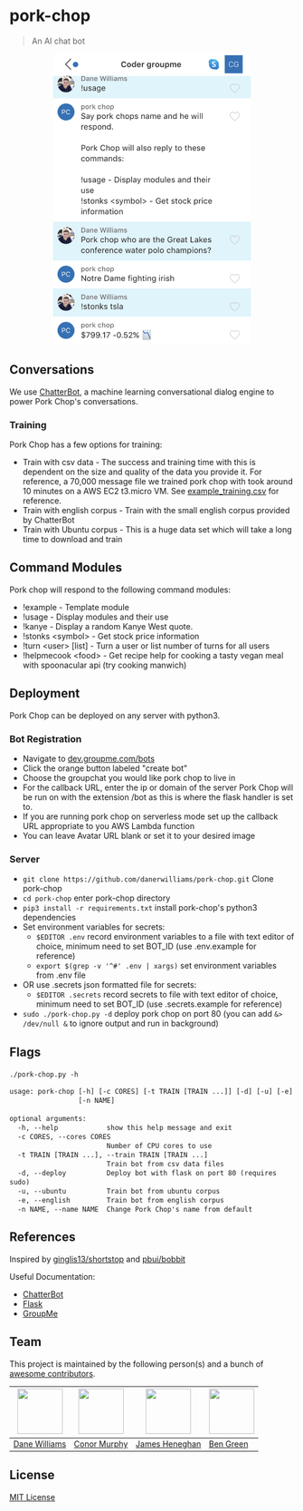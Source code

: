 # pork-chop

> An AI chat bot

<p align="center">
  <img width="350" height="513" src="./groupme_screenshot.png">
</p>

## Conversations

We use [ChatterBot](https://github.com/gunthercox/ChatterBot), a machine learning conversational dialog engine to power Pork Chop's conversations.

### Training

Pork Chop has a few options for training:
* Train with csv data - The success and training time with this is dependent on the size and quality of the data you provide it. For reference, a 70,000 message file we trained pork chop with took around 10 minutes on a AWS EC2 t3.micro VM. See [example_training.csv](./example_training.csv) for reference.
* Train with english corpus - Train with the small english corpus provided by ChatterBot
* Train with Ubuntu corpus - This is a huge data set which will take a long time to download and train

## Command Modules

Pork chop will respond to the following command modules:
* !example - Template module
* !usage - Display modules and their use
* !kanye - Display a random Kanye West quote.
* !stonks \<symbol\> - Get stock price information
* !turn \<user\> [list] - Turn a user or list number of turns for all users
* !helpmecook \<food\> - Get recipe help for cooking a tasty vegan meal with spoonacular api (try cooking manwich)

## Deployment

Pork Chop can be deployed on any server with python3.

### Bot Registration

* Navigate to [dev.groupme.com/bots](https://dev.groupme.com/bots)
* Click the orange button labeled "create bot"
* Choose the groupchat you would like pork chop to live in
* For the callback URL, enter the ip or domain of the server Pork Chop will be run on with the extension /bot as this is where the flask handler is set to.
* If you are running pork chop on serverless mode set up the callback URL appropriate to you AWS Lambda function
* You can leave Avatar URL blank or set it to your desired image

### Server

* `git clone https://github.com/danerwilliams/pork-chop.git` Clone pork-chop
* `cd pork-chop` enter pork-chop directory
* `pip3 install -r requirements.txt` install pork-chop's python3 dependencies
* Set environment variables for secrets:
	- `$EDITOR .env` record environment variables to a file with text editor of choice, minimum need to set BOT_ID (use .env.example for reference)
	- `export $(grep -v '^#' .env | xargs)` set environment variables from .env file
* OR use .secrets json formatted file for secrets:
	- `$EDITOR .secrets` record secrets to file with text editor of choice, minimum need to set BOT_ID (use .secrets.example for reference)
* `sudo ./pork-chop.py -d` deploy pork chop on port 80 (you can add `&> /dev/null &` to ignore output and run in background)

## Flags

`./pork-chop.py -h`

```
usage: pork-chop [-h] [-c CORES] [-t TRAIN [TRAIN ...]] [-d] [-u] [-e]
                 [-n NAME]

optional arguments:
  -h, --help            show this help message and exit
  -c CORES, --cores CORES
                        Number of CPU cores to use
  -t TRAIN [TRAIN ...], --train TRAIN [TRAIN ...]
                        Train bot from csv data files
  -d, --deploy          Deploy bot with flask on port 80 (requires sudo)
  -u, --ubuntu          Train bot from ubuntu corpus
  -e, --english         Train bot from english corpus
  -n NAME, --name NAME  Change Pork Chop's name from default
```

## References

Inspired by [ginglis13/shortstop](https://github.com/ginglis13/shortstop) and [pbui/bobbit](https://github.com/pbui/bobbit)

Useful Documentation:
* [ChatterBot](https://chatterbot.readthedocs.io/en/stable/)
* [Flask](https://flask.palletsprojects.com/en/1.1.x/quickstart/)
* [GroupMe](https://dev.groupme.com/tutorials/bots)

## Team

This project is maintained by the following person(s) and a bunch of [awesome contributors](https://github.com/danerwilliams/pork-chop/graphs/contributors).

[<img width="80" height="80" src="https://avatars3.githubusercontent.com/u/22798229?v=4&s=70">](https://github.com/danerwilliams) | [<img width="80" height="80" src="https://avatars3.githubusercontent.com/u/49375988?s=400&v=4">](https://github.com/cnrmrphy) | [<img width="80" height="80" src="https://avatars2.githubusercontent.com/u/8454416?s=400&v=4">](https://github.com/jheneghan16) | [<img width="80" height="80" src="https://avatars3.githubusercontent.com/u/50080644?s=400&u=45b2e63a2d05e4ce0887c3d82e26ab08d6e13dbe&v=4">](https://github.com/beniaminogreen) |
--- | --- | --- | --- |
[Dane Williams](https://github.com/danerwilliams) | [Conor Murphy](https://github.com/cnrmrphy) | [James Heneghan](https://github.com/jheneghan16) | [Ben Green](https://github.com/beniaminogreen) |

## License

[MIT License](https://github.com/danerwilliams/pork-chop/blob/master/LICENSE)
